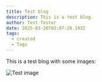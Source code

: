 ```yaml
---
title: Test blog
description: This is a test blog.
author: Test Tester
date: 2025-03-26T02:07:20.193Z
tags:
  - created
  - Tags
---
```

This is a test blog with some images:

![](/static/img/300px-mandel_zoom_00_mandelbrot_set.jpg "Test image")